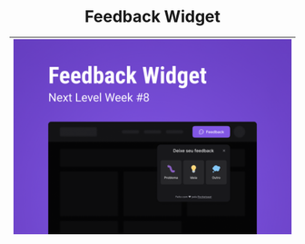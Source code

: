 <h1 style="text-align: center";>Feedback Widget</h1>

![Feedback Widget](./web/src/assets/Capa.png)|
---------------------------------------------|


